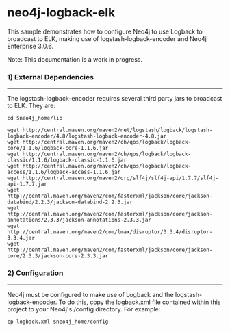 neo4j-logback-elk
=====================

This sample demonstrates how to configure Neo4j to use Logback to broadcast to ELK, making use of logstash-logback-encoder and Neo4j Enterprise 3.0.6.

Note: This documentation is a work in progress.

### 1) External Dependencies
--------------------

The logstash-logback-encoder requires several third party jars to broadcast to ELK. They are:
```
cd $neo4j_home/lib

wget http://central.maven.org/maven2/net/logstash/logback/logstash-logback-encoder/4.8/logstash-logback-encoder-4.8.jar
wget http://central.maven.org/maven2/ch/qos/logback/logback-core/1.1.6/logback-core-1.1.6.jar
wget http://central.maven.org/maven2/ch/qos/logback/logback-classic/1.1.6/logback-classic-1.1.6.jar
wget http://central.maven.org/maven2/ch/qos/logback/logback-access/1.1.6/logback-access-1.1.6.jar
wget http://central.maven.org/maven2/org/slf4j/slf4j-api/1.7.7/slf4j-api-1.7.7.jar
wget http://central.maven.org/maven2/com/fasterxml/jackson/core/jackson-databind/2.2.3/jackson-databind-2.2.3.jar
wget http://central.maven.org/maven2/com/fasterxml/jackson/core/jackson-annotations/2.3.3/jackson-annotations-2.3.3.jar
wget http://central.maven.org/maven2/com/lmax/disruptor/3.3.4/disruptor-3.3.4.jar
wget http://central.maven.org/maven2/com/fasterxml/jackson/core/jackson-core/2.3.3/jackson-core-2.3.3.jar

```

### 2) Configuration
--------------------

Neo4j must be configured to make use of Logback and the logstash-logback-encoder. To do this, copy the logback.xml file contained within this project to your Neo4j's /config directory. For example:
```
cp logback.xml $neo4j_home/config
```